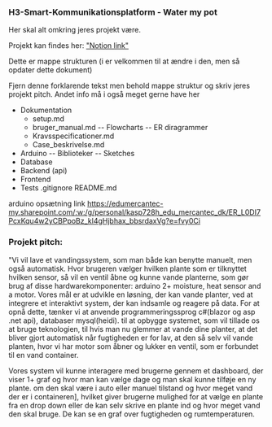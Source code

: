 ### H3-Smart-Kommunikationsplatform - Water my pot

Her skal alt omkring jeres projekt være. 

Projekt kan findes her: ["Notion link"](https://mercantec.notion.site/Projekt-H3-IoT-og-Serverside-med-Christoffer-og-Kasper-e8980638a8584a72b0c7d718252dbba4?pvs=4)


Dette er mappe strukturen (i er velkommen til at ændre i den, men så opdater dette dokument)

Fjern denne forklarende tekst men behold mappe struktur og skriv jeres projekt pitch. Andet info må i også meget gerne have her

- Dokumentation
	- setup.md
	- bruger_manual.md
	-- Flowcharts
	-- ER diragrammer
	- Kravsspecificationer.md
	- Case_beskrivelse.md
- Arduino
	-- Biblioteker
	-- Sketches
- Database
- Backend (api)
- Frontend
- Tests
.gitignore
README.md

arduino opsætning link
https://edumercantec-my.sharepoint.com/:w:/g/personal/kasp728h_edu_mercantec_dk/ER_L0DI7PcxKqu4w2yCBPpoBz_kl4gHjbhax_bbsrdaxVg?e=fvy0Ci
### Projekt pitch:

"Vi vil lave et vandingssystem, som man både kan benytte manuelt, men også automatisk. Hvor brugeren vælger hvilken plante som er tilknyttet hvilken sensor, så vil en ventil åbne og kunne vande planterne, som gør brug af disse hardwarekomponenter: arduino 2+ moisture, heat sensor and a motor. Vores mål er at udvikle en løsning, der kan vande planter, ved at integrere et interaktivt system, der kan indsamle og reagere på data. For at opnå dette, tænker vi at anvende  programmeringssprog c#(blazor og asp .net api), databaser mysql(heidi). til at opbygge systemet, som vil tillade os at bruge teknologien, til hvis man nu glemmer at vande dine planter, at det bliver gjort automatisk når fugtigheden er for lav, at den så selv vil vande planten, hvor vi har motor som åbner og lukker en ventil, som er forbundet til en vand container.

Vores system vil kunne interagere med brugerne gennem et dashboard, der viser 1+ graf og hvor man kan vælge dage og man skal kunne tilføje en ny plante. om den skal være i auto eller manuel tilstand og hvor meget vand der er i containeren], hvilket giver brugerne mulighed for at  vælge en plante fra en drop down eller de kan selv skrive en plante ind og hvor meget vand den skal bruge. De kan se en graf over fugtigheden og rumtemperaturen.

